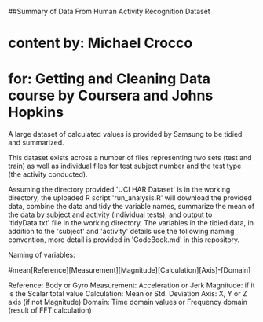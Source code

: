 ##Summary of Data From Human Activity Recognition Dataset
# content by: Michael Crocco
# for:        Getting and Cleaning Data course by Coursera and Johns Hopkins

A large dataset of calculated values is provided by Samsung to be tidied and summarized.

This dataset exists across a number of files representing two sets (test and train) as well as individual files for test subject number and the test type (the activity conducted).

Assuming the directory provided 'UCI HAR Dataset' is in the working directory, the uploaded R script 'run_analysis.R' will download the provided data, combine the data and tidy the variable names, summarize the mean of the data by subject and activity (individual tests), and output to 'tidyData.txt' file in the working directory.
The variables in the tidied data, in addition to the 'subject' and 'activity' details use the following naming convention, more detail is provided in 'CodeBook.md' in this repository.

Naming of variables:

#mean[Reference][Measurement][Magnitude][Calculation][Axis]-[Domain]

Reference: Body or Gyro
Measurement: Acceleration or Jerk
Magnitude: if it is the Scalar total value
Calculation: Mean or Std. Deviation
Axis: X, Y or Z axis (if not Magnitude)
Domain: Time domain values or Frequency domain (result of FFT calculation)